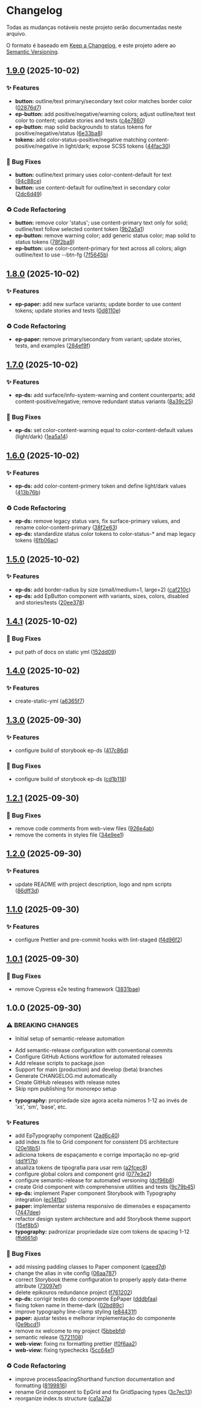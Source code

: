 # Changelog

Todas as mudanças notáveis neste projeto serão documentadas neste arquivo.

O formato é baseado em [Keep a Changelog](https://keepachangelog.com/pt-BR/1.0.0/),
e este projeto adere ao [Semantic Versioning](https://semver.org/lang/pt-BR/).

## [1.9.0](https://github.com/lucas-murta/epikouros/compare/v1.8.0...v1.9.0) (2025-10-02)

### ✨ Features

- **button:** outline/text primary/secondary text color matches border color ([02876d7](https://github.com/lucas-murta/epikouros/commit/02876d7a70d77ee266371bcaa10f4b2ca07969e6))
- **ep-button:** add positive/negative/warning colors; adjust outline/text text color to content; update stories and tests ([c4e7860](https://github.com/lucas-murta/epikouros/commit/c4e7860d39d8878e2d1c08049a169fbfe9f81f98))
- **ep-button:** map solid backgrounds to status tokens for positive/negative/status ([6e33ba8](https://github.com/lucas-murta/epikouros/commit/6e33ba8a1654009a5f0d6053d4960eac639bcec7))
- **tokens:** add color-status-positive/negative matching content-positive/negative in light/dark; expose SCSS tokens ([44fac30](https://github.com/lucas-murta/epikouros/commit/44fac304204cd92256d654c7f3430f6fd8562520))

### 🐛 Bug Fixes

- **button:** outline/text primary uses color-content-default for text ([94c88ce](https://github.com/lucas-murta/epikouros/commit/94c88ce1fc654cc6d86ede84bcf4ce4ce8a3988b))
- **button:** use content-default for outline/text in secondary color ([2dc6d49](https://github.com/lucas-murta/epikouros/commit/2dc6d49c0dbe1f8b7c1542799f1b58522e1076df))

### ♻️ Code Refactoring

- **button:** remove color 'status'; use content-primary text only for solid; outline/text follow selected content token ([9b2a5a1](https://github.com/lucas-murta/epikouros/commit/9b2a5a1be27f9a3c4b761c0b892ec298cefb0050))
- **ep-button:** remove warning color; add generic status color; map solid to status tokens ([78f2ba9](https://github.com/lucas-murta/epikouros/commit/78f2ba91d89b6e4a8111f00c44aafc5b544d14ab))
- **ep-button:** use color-content-primary for text across all colors; align outline/text to use --btn-fg ([7f5645b](https://github.com/lucas-murta/epikouros/commit/7f5645b59a76f32e8d5a99e2447370e38dd0e12a))

## [1.8.0](https://github.com/lucas-murta/epikouros/compare/v1.7.0...v1.8.0) (2025-10-02)

### ✨ Features

- **ep-paper:** add new surface variants; update border to use content tokens; update stories and tests ([0d8110e](https://github.com/lucas-murta/epikouros/commit/0d8110ee72c43c2e452c47dc79f218a34299799b))

### ♻️ Code Refactoring

- **ep-paper:** remove primary/secondary from variant; update stories, tests, and examples ([284ef9f](https://github.com/lucas-murta/epikouros/commit/284ef9f98922ce48d8abf891c6283e106f523e41))

## [1.7.0](https://github.com/lucas-murta/epikouros/compare/v1.6.0...v1.7.0) (2025-10-02)

### ✨ Features

- **ep-ds:** add surface/info-system-warning and content counterparts; add content-positive/negative; remove redundant status variants ([8a39c25](https://github.com/lucas-murta/epikouros/commit/8a39c25acb4245a4d50167fef0f40efb89c4d3a2))

### 🐛 Bug Fixes

- **ep-ds:** set color-content-warning equal to color-content-default values (light/dark) ([1ea5a14](https://github.com/lucas-murta/epikouros/commit/1ea5a14c7cae47e174e98a8373876b0274d39a14))

## [1.6.0](https://github.com/lucas-murta/epikouros/compare/v1.5.0...v1.6.0) (2025-10-02)

### ✨ Features

- **ep-ds:** add color-content-primery token and define light/dark values ([413b76b](https://github.com/lucas-murta/epikouros/commit/413b76bcdec3ee8988718badcf1429d9706e4db2))

### ♻️ Code Refactoring

- **ep-ds:** remove legacy status vars, fix surface-primary values, and rename color-content-primary ([38f2e63](https://github.com/lucas-murta/epikouros/commit/38f2e633d097870a82ada94cde737616876cf4fa))
- **ep-ds:** standardize status color tokens to color-status-\* and map legacy tokens ([6fb06ac](https://github.com/lucas-murta/epikouros/commit/6fb06acba14c66310439b4d2b87999d1abcad4c7))

## [1.5.0](https://github.com/lucas-murta/epikouros/compare/v1.4.1...v1.5.0) (2025-10-02)

### ✨ Features

- **ep-ds:** add border-radius by size (small/medium=1, large=2) ([caf210c](https://github.com/lucas-murta/epikouros/commit/caf210c87307fffe4e9543aec959a7d51c2c91f1))
- **ep-ds:** add EpButton component with variants, sizes, colors, disabled and stories/tests ([20ee378](https://github.com/lucas-murta/epikouros/commit/20ee37844623f52eae48438a3ee651f31d6b674b))

## [1.4.1](https://github.com/lucas-murta/epikouros/compare/v1.4.0...v1.4.1) (2025-10-02)

### 🐛 Bug Fixes

- put path of docs on static yml ([152dd09](https://github.com/lucas-murta/epikouros/commit/152dd0908637f9529c712ce098ac59bbad0b4d61))

## [1.4.0](https://github.com/lucas-murta/epikouros/compare/v1.3.0...v1.4.0) (2025-10-02)

### ✨ Features

- create-static-yml ([a6365f7](https://github.com/lucas-murta/epikouros/commit/a6365f7ec48f7d4ac2f865adc149b0ac8fbbd5f7))

## [1.3.0](https://github.com/lucas-murta/epikouros/compare/v1.2.1...v1.3.0) (2025-09-30)

### ✨ Features

- configure build of storybook ep-ds ([417c86d](https://github.com/lucas-murta/epikouros/commit/417c86d78d32260f47fd006d94ce4df6e8832b8f))

### 🐛 Bug Fixes

- configure build of storybook ep-ds ([cd1b118](https://github.com/lucas-murta/epikouros/commit/cd1b118e32d292f10ef159a248b4a8e740f9db4f))

## [1.2.1](https://github.com/lucas-murta/epikouros/compare/v1.2.0...v1.2.1) (2025-09-30)

### 🐛 Bug Fixes

- remove code comments from web-view files ([926e4ab](https://github.com/lucas-murta/epikouros/commit/926e4ab4e76a6850a7be931c316d74a8183c391b))
- remove the coments in styles file ([34e9ee1](https://github.com/lucas-murta/epikouros/commit/34e9ee1f6f8a87e9f1034d5e695a416fc13b4d22))

## [1.2.0](https://github.com/lucas-murta/epikouros/compare/v1.1.0...v1.2.0) (2025-09-30)

### ✨ Features

- update README with project description, logo and npm scripts ([86dff3d](https://github.com/lucas-murta/epikouros/commit/86dff3df71e72670ff676d2da1a8740e18e097b9))

## [1.1.0](https://github.com/lucas-murta/epikouros/compare/v1.0.1...v1.1.0) (2025-09-30)

### ✨ Features

- configure Prettier and pre-commit hooks with lint-staged ([f4d96f2](https://github.com/lucas-murta/epikouros/commit/f4d96f2ea246d525c75859c873758c4299a49ab3))

## [1.0.1](https://github.com/lucas-murta/epikouros/compare/v1.0.0...v1.0.1) (2025-09-30)

### 🐛 Bug Fixes

- remove Cypress e2e testing framework ([3831bae](https://github.com/lucas-murta/epikouros/commit/3831baeb74da7fac87c46ad8c2d3dee8eb46233d))

## 1.0.0 (2025-09-30)

### ⚠ BREAKING CHANGES

- Initial setup of semantic-release automation

* Add semantic-release configuration with conventional commits
* Configure GitHub Actions workflow for automated releases
* Add release scripts to package.json
* Support for main (production) and develop (beta) branches
* Generate CHANGELOG.md automatically
* Create GitHub releases with release notes
* Skip npm publishing for monorepo setup

- **typography:** propriedade size agora aceita números 1-12 ao invés de 'xs', 'sm', 'base', etc.

### ✨ Features

- add EpTypography component ([2ad6c40](https://github.com/lucas-murta/epikouros/commit/2ad6c402e649bf9eb1be0d3617653fa9ab845f56))
- add index.ts file to Grid component for consistent DS architecture ([20e18b5](https://github.com/lucas-murta/epikouros/commit/20e18b5757db56dc5f98c665eed6dbc55da3ccbc))
- adiciona tokens de espaçamento e corrige importação no ep-grid ([dd1f17b](https://github.com/lucas-murta/epikouros/commit/dd1f17bf03dd8186b49f27e5556abd3fb346d1ce))
- atualiza tokens de tipografia para usar rem ([a2fcec8](https://github.com/lucas-murta/epikouros/commit/a2fcec85b2a90975206356f9c6d4ec51c852dfae))
- configure global colors and component grid ([077e3e2](https://github.com/lucas-murta/epikouros/commit/077e3e2d32f4e1d3e005f999abf87a6fd7fbdc09))
- configure semantic-release for automated versioning ([dcf96b8](https://github.com/lucas-murta/epikouros/commit/dcf96b82df865f947115633d1ea14ddba5df985d))
- create Grid component with comprehensive utilities and tests ([9c79b45](https://github.com/lucas-murta/epikouros/commit/9c79b45b3d90eb6b47f03b9c7a1b6a5c46f2d665))
- **ep-ds:** implement Paper component Storybook with Typography integration ([ec14fbc](https://github.com/lucas-murta/epikouros/commit/ec14fbcfebf069c59030e6935517855e603d66e3))
- **paper:** implementar sistema responsivo de dimensões e espaçamento ([7447dee](https://github.com/lucas-murta/epikouros/commit/7447dee90d86b653d6a2ec9041dba494a437cb10))
- refactor design system architecture and add Storybook theme support ([15ef8b5](https://github.com/lucas-murta/epikouros/commit/15ef8b52b1e7e5d45ec6b2d08cab6b55cca06e56))
- **typography:** padronizar propriedade size com tokens de spacing 1-12 ([ffd661d](https://github.com/lucas-murta/epikouros/commit/ffd661df4886ea2ea92f5c74e817017232d8915c))

### 🐛 Bug Fixes

- add missing padding classes to Paper component ([caeed7d](https://github.com/lucas-murta/epikouros/commit/caeed7d51d6f186f4fff67f3035972bae70f9b84))
- change the alias in vite config ([06aa787](https://github.com/lucas-murta/epikouros/commit/06aa78796972306f1d179ee86a36c85065e9a051))
- correct Storybook theme configuration to properly apply data-theme attribute ([73097ef](https://github.com/lucas-murta/epikouros/commit/73097efaf2ef87933b71397e6f015059abfadb75))
- delete epikouros redundance project ([f761202](https://github.com/lucas-murta/epikouros/commit/f76120251f69d52345ca320ebee8a7eba47d3580))
- **ep-ds:** corrigir testes do componente EpPaper ([dddbfaa](https://github.com/lucas-murta/epikouros/commit/dddbfaa70c20d57fc94366e51f23315585f971b9))
- fixing token name in theme-dark ([02bd89c](https://github.com/lucas-murta/epikouros/commit/02bd89c71f098220e1e9fd5ea5859b6e4aecf6d7))
- improve typography line-clamp styling ([e84431f](https://github.com/lucas-murta/epikouros/commit/e84431f82b75eb55978e3a117d05a25eed9aaf8d))
- **paper:** ajustar testes e melhorar implementação do componente ([0e9bcd1](https://github.com/lucas-murta/epikouros/commit/0e9bcd1c2e8950204445cf36c8ab7bd8ce941ecc))
- remove nx welcome to my project ([5bbebfd](https://github.com/lucas-murta/epikouros/commit/5bbebfd8b04a8a42c0c6427673c67d3f0e34fd91))
- semantic release ([5721108](https://github.com/lucas-murta/epikouros/commit/5721108790bab8b52e6cb40b3978fd0bd265f2d6))
- **web-view:** fixing nx formatting prettier ([f0f6aa2](https://github.com/lucas-murta/epikouros/commit/f0f6aa209105c46223fa23201a1916d3a7340c1a))
- **web-view:** fixing typechecks ([5cc64e1](https://github.com/lucas-murta/epikouros/commit/5cc64e1c77d77add928c466b42e037d5a99a788e))

### ♻️ Code Refactoring

- improve processSpacingShorthand function documentation and formatting ([8199816](https://github.com/lucas-murta/epikouros/commit/8199816f9a2d737dd03f2df0f994fa5aff479323))
- rename Grid component to EpGrid and fix GridSpacing types ([3c7ec13](https://github.com/lucas-murta/epikouros/commit/3c7ec1399e8ff66742ae293a70db97ec40ef306b))
- reorganize index.ts structure ([ca1a27a](https://github.com/lucas-murta/epikouros/commit/ca1a27a8956e16c8186a38045a31576906cc9d5e))
